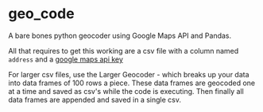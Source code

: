 # geo_code

A bare bones python geocoder using Google Maps API and Pandas.

All that requires to get this working are a csv file with a column named `address` and a [google maps api key](https://developers.google.com/maps/documentation/geocoding/get-api-key)

For larger csv files, use the Larger Geocoder - which breaks up your data into data frames of 100 rows a piece. These data frames are geocoded one at a time and saved as csv's while the code is executing. Then finally all data frames are appended and saved in a single csv.
